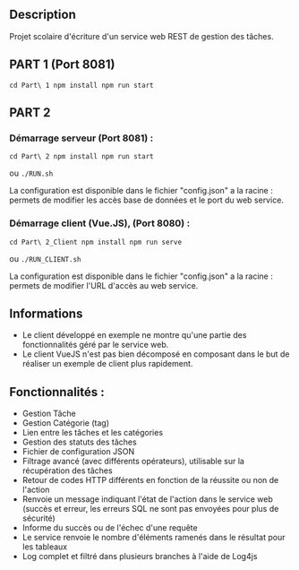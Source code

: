 ## Description
Projet scolaire d'écriture d'un service web REST de gestion des tâches.

## PART 1 (Port 8081)
`cd Part\ 1
npm install
npm run start`




## PART 2
### Démarrage serveur (Port 8081) :
`cd Part\ 2
npm install
npm run start`

ou `./RUN.sh`

La configuration est disponible dans le fichier "config.json" a la racine : permets de modifier les accès base de données et le port du web service.



### Démarrage client (Vue.JS), (Port 8080) :
`cd Part\ 2_Client
npm install
npm run serve`

ou `./RUN_CLIENT.sh`

La configuration est disponible dans le fichier "config.json" a la racine : permets de modifier l'URL d'accès au web service.



## Informations
* Le client développé en exemple ne montre qu'une partie des fonctionnalités géré par le service web.
* Le client VueJS n'est pas bien décomposé en composant dans le but de réaliser un exemple de client plus rapidement.

## Fonctionnalités :
* Gestion Tâche
* Gestion Catégorie (tag)
* Lien entre les tâches et les catégories
* Gestion des statuts des tâches
* Fichier de configuration JSON
* Filtrage avancé (avec différents opérateurs), utilisable sur la récupération des tâches
* Retour de codes HTTP différents en fonction de la réussite ou non de l'action
* Renvoie un message indiquant l'état de l'action dans le service web (succès et erreur, les erreurs SQL ne sont pas envoyées pour plus de sécurité)
* Informe du succès ou de l'échec d'une requête
* Le service renvoie le nombre d'éléments ramenés dans le résultat pour les tableaux
* Log complet et filtré dans plusieurs branches à l'aide de Log4js